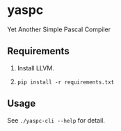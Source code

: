 # yaspc
Yet Another Simple Pascal Compiler

## Requirements
1. Install LLVM.

2. `pip install -r requirements.txt`

## Usage
See `./yaspc-cli --help` for detail.

